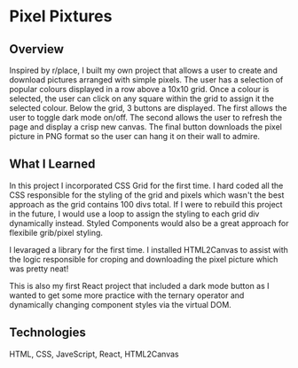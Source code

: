 # Pixel Pixtures

## Overview

Inspired by r/place, I built my own project that allows a user to create and download pictures arranged with simple pixels. The user has a selection of popular colours displayed in a row above a 10x10 grid. Once a colour is selected, the user can click on any square within the grid to assign it the selected colour. Below the grid, 3 buttons are displayed. The first allows the user to toggle dark mode on/off. The second allows the user to refresh the page and display a crisp new canvas. The final button downloads the pixel picture in PNG format so the user can hang it on their wall to admire. 

## What I Learned

In this project I incorporated CSS Grid for the first time. I hard coded all the CSS responsible for the styling of the grid and pixels which wasn't the best approach as the grid contains 100 divs total. If I were to rebuild this project in the future, I would use a loop to assign the styling to each grid div dynamically instead. Styled Components would also be a great approach for flexibile grib/pixel styling. 

I levaraged a library for the first time. I installed HTML2Canvas to assist with the logic responsible for croping and downloading the pixel picture which was pretty neat! 

This is also my first React project that included a dark mode button as I wanted to get some more practice with the ternary operator and dynamically changing component styles via the virtual DOM. 

## Technologies

HTML, CSS, JaveScript, React, HTML2Canvas
